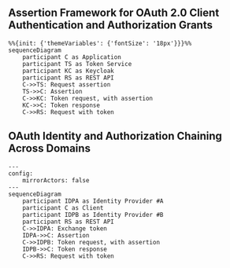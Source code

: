 ## Assertion Framework for OAuth 2.0 Client Authentication and Authorization Grants
```mermaid
%%{init: {'themeVariables': {'fontSize': '18px'}}}%%
sequenceDiagram
    participant C as Application
    participant TS as Token Service
    participant KC as Keycloak
    participant RS as REST API
    C->>TS: Request assertion
    TS->>C: Assertion
    C->>KC: Token request, with assertion
    KC->>C: Token response
    C->>RS: Request with token
```

## OAuth Identity and Authorization Chaining Across Domains

```mermaid
---
config:
    mirrorActors: false
---
sequenceDiagram
    participant IDPA as Identity Provider #A
    participant C as Client
    participant IDPB as Identity Provider #B
    participant RS as REST API
    C->>IDPA: Exchange token
    IDPA->>C: Assertion
    C->>IDPB: Token request, with assertion
    IDPB->>C: Token response
    C->>RS: Request with token
```
